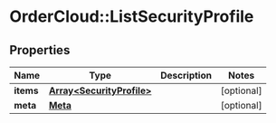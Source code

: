 # OrderCloud::ListSecurityProfile

## Properties
Name | Type | Description | Notes
------------ | ------------- | ------------- | -------------
**items** | [**Array&lt;SecurityProfile&gt;**](SecurityProfile.md) |  | [optional] 
**meta** | [**Meta**](Meta.md) |  | [optional] 


